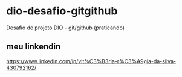 # dio-desafio-gitgithub
Desafio de projeto DIO - git/github (praticando)

## meu linkendin 
https://www.linkedin.com/in/vit%C3%B3ria-r%C3%A9gia-da-silva-430792162/
